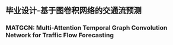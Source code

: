 ## 毕业设计-基于图卷积网络的交通流预测

### MATGCN: Multi-Attention Temporal Graph Convolution Network for Traffic Flow Forecasting


